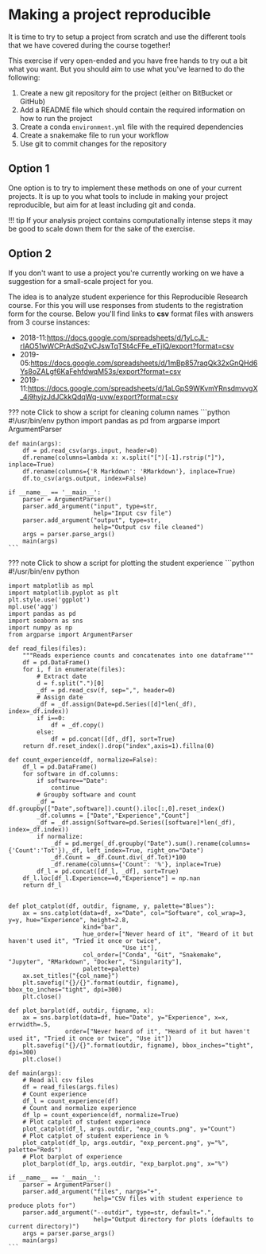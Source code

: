 # Making a project reproducible

It is time to try to setup a project from scratch and use the different 
tools that we have covered during the course together! 

This exercise if very open-ended and you have free hands to try out a 
bit what you want. But you should aim to use what you've learned to 
do the following:

1. Create a new git repository for the project (either on BitBucket or GitHub)
2. Add a README file which should contain the required information on how to run the project
3. Create a conda `environment.yml` file with the required dependencies
4. Create a snakemake file to run your workflow
5. Use git to commit changes for the repository

## Option 1
One option is to try to implement these methods on 
one of your current projects. It is up to you what tools to include in 
making your project reproducible, but aim for at least including git and conda.

!!! tip
    If your analysis project contains 
    computationally intense steps it may be good to scale down them for the sake of the exercise. 

## Option 2
If you don't want to use a project you're currently working on we have 
a suggestion for a small-scale project for you.

The idea is to analyze student experience for this Reproducible Research
course. For this you will use responses from students to the registration 
form for the course. Below you'll find links to **csv** format files
with answers from 3 course instances:

* 2018-11:https://docs.google.com/spreadsheets/d/1yLcJL-rIAO51wWCPrAdSqZvCJswTqTSt4cFFe_eTjlQ/export?format=csv
* 2019-05:https://docs.google.com/spreadsheets/d/1mBp857raqQk32xGnQHd6Ys8oZALgf6KaFehfdwqM53s/export?format=csv
* 2019-11:https://docs.google.com/spreadsheets/d/1aLGpS9WKvmYRnsdmvvgX_4j9hyjzJdJCkkQdqWq-uvw/export?format=csv

??? note Click to show a script for cleaning column names
    ```python
    #!/usr/bin/env python
    import pandas as pd
    from argparse import ArgumentParser
    
    def main(args):
        df = pd.read_csv(args.input, header=0)
        df.rename(columns=lambda x: x.split("[")[-1].rstrip("]"), inplace=True)
        df.rename(columns={'R Markdown': 'RMarkdown'}, inplace=True)
        df.to_csv(args.output, index=False)
        
    if __name__ == '__main__':
        parser = ArgumentParser()
        parser.add_argument("input", type=str,
                            help="Input csv file")
        parser.add_argument("output", type=str,
                            help="Output csv file cleaned")
        args = parser.parse_args()
        main(args)
    ```
    
??? note Click to show a script for plotting the student experience
    ```python
    #!/usr/bin/env python

    import matplotlib as mpl
    import matplotlib.pyplot as plt
    plt.style.use('ggplot')
    mpl.use('agg')
    import pandas as pd
    import seaborn as sns
    import numpy as np
    from argparse import ArgumentParser

    def read_files(files):
        """Reads experience counts and concatenates into one dataframe"""
        df = pd.DataFrame()
        for i, f in enumerate(files):
            # Extract date
            d = f.split(".")[0]
            _df = pd.read_csv(f, sep=",", header=0)
            # Assign date
            _df = _df.assign(Date=pd.Series([d]*len(_df), index=_df.index))
            if i==0:
                df = _df.copy()
            else:
                df = pd.concat([df,_df], sort=True)
        return df.reset_index().drop("index",axis=1).fillna(0)

    def count_experience(df, normalize=False):
        df_l = pd.DataFrame()
        for software in df.columns:
            if software=="Date":
                continue
            # Groupby software and count
            _df = df.groupby(["Date",software]).count().iloc[:,0].reset_index()
            _df.columns = ["Date","Experience","Count"]
            _df = _df.assign(Software=pd.Series([software]*len(_df), index=_df.index))
            if normalize:
                _df = pd.merge(_df.groupby("Date").sum().rename(columns={'Count':'Tot'}),_df, left_index=True, right_on="Date")
                _df.Count = _df.Count.div(_df.Tot)*100
                _df.rename(columns={'Count': '%'}, inplace=True)
            df_l = pd.concat([df_l, _df], sort=True)
        df_l.loc[df_l.Experience==0,"Experience"] = np.nan
        return df_l


    def plot_catplot(df, outdir, figname, y, palette="Blues"):
        ax = sns.catplot(data=df, x="Date", col="Software", col_wrap=3, y=y, hue="Experience", height=2.8,
                         kind="bar",
                         hue_order=["Never heard of it", "Heard of it but haven't used it", "Tried it once or twice",
                                    "Use it"],
                         col_order=["Conda", "Git", "Snakemake", "Jupyter", "RMarkdown", "Docker", "Singularity"],
                         palette=palette)
        ax.set_titles("{col_name}")
        plt.savefig("{}/{}".format(outdir, figname), bbox_to_inches="tight", dpi=300)
        plt.close()

    def plot_barplot(df, outdir, figname, x):
        ax = sns.barplot(data=df, hue="Date", y="Experience", x=x, errwidth=.5,
                    order=["Never heard of it", "Heard of it but haven't used it", "Tried it once or twice", "Use it"])
        plt.savefig("{}/{}".format(outdir, figname), bbox_inches="tight", dpi=300)
        plt.close()

    def main(args):
        # Read all csv files
        df = read_files(args.files)
        # Count experience
        df_l = count_experience(df)
        # Count and normalize experience
        df_lp = count_experience(df, normalize=True)
        # Plot catplot of student experience
        plot_catplot(df_l, args.outdir, "exp_counts.png", y="Count")
        # Plot catplot of student experience in %
        plot_catplot(df_lp, args.outdir, "exp_percent.png", y="%", palette="Reds")
        # Plot barplot of experience
        plot_barplot(df_lp, args.outdir, "exp_barplot.png", x="%")

    if __name__ == '__main__':
        parser = ArgumentParser()
        parser.add_argument("files", nargs="+",
                            help="CSV files with student experience to produce plots for")
        parser.add_argument("--outdir", type=str, default=".",
                            help="Output directory for plots (defaults to current directory)")
        args = parser.parse_args()
        main(args)
    ```